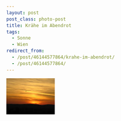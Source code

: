 ```yaml
---
layout: post
post_class: photo-post
title: Krähe im Abendrot
tags:
  - Sonne
  - Wien
redirect_from:
  - /post/46144577864/krahe-im-abendrot/
  - /post/46144577864/
---
```

[![](/photos/2007-10-07-01-th.jpg)](/photos/2007-10-07-01-hd.jpg)
